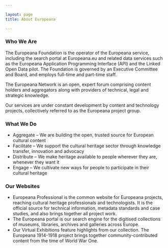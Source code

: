 ```yaml
---

layout: page
title: About Europeana

---
```


### Who We Are

The Europeana Foundation is the operator of the Europeana service, including the search portal at Europeana.eu and related data services such as the Europeana Application Programming Interface (API) and the Linked Open Data pilot. The Foundation is governed by an Executive Committee and Board, and employs full-time and part-time staff.

The Europeana Network is an open, expert forum comprising content holders and aggregators along with providers of technical, legal and strategic knowledge.

Our services are under constant development by content and technology projects, collectively referred to as the Europeana project group.


### What We Do

* Aggregate – We are building the open, trusted source for European cultural content
* Facilitate – We support the cultural heritage sector through knowledge transfer, innovation and advocacy
* Distribute – We make heritage available to people wherever they are, whenever they want it
* Engage – We cultivate new ways for people to participate in their cultural heritage

### Our Websites

* Europeana Professional is the common website for Europeana projects, reaching cultural heritage professionals and technologists. It is the official source for technical information, metadata standards and case studies, and also brings together all project work.
* The Europeana portal is our search engine for the digitised collections of museums, libraries, archives and galleries across Europe.
* Our Virtual Exhibitions feature highlights from our collection.
The Europeana 1914-1918 project brings together community-contributed content from the time of World War One.
